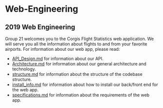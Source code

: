 # Web-Engineering
## 2019 Web Engineering

 Group 21 welcomes you to the Corgis Flight Statistics web application. We will serve you all the information about flights to and from your favorite airports. For information about our web app, please read:
 
- [API_Design.md](/docs/API_Design.md)  for information about our API.
- [Architecture.md](/docs/Architecture.md) for information about our general architecture and technology.
- [structure.md](/docs/structure.md) for information about the structure of the codebase structure.
- [install_info.md](install_info.md) for information about how to install our back/front end for the web app.
- [specifications.md](/docs/specifications.pdf) for information about the requirements of the web app.

